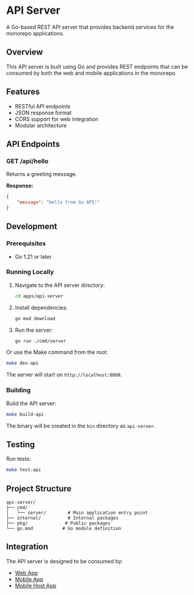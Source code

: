 # API Server

A Go-based REST API server that provides backend services for the monorepo applications.

## Overview

This API server is built using Go and provides REST endpoints that can be consumed by both the web and mobile applications in the monorepo.

## Features

- RESTful API endpoints
- JSON response format
- CORS support for web integration
- Modular architecture

## API Endpoints

### GET /api/hello

Returns a greeting message.

**Response:**
```json
{
    "message": "Hello from Go API!"
}
```

## Development

### Prerequisites

- Go 1.21 or later

### Running Locally

1. Navigate to the API server directory:
   ```bash
   cd apps/api-server
   ```

2. Install dependencies:
   ```bash
   go mod download
   ```

3. Run the server:
   ```bash
   go run ./cmd/server
   ```

Or use the Make command from the root:
```bash
make dev-api
```

The server will start on `http://localhost:8080`.

### Building

Build the API server:
```bash
make build-api
```

The binary will be created in the `bin` directory as `api-server`.

## Testing

Run tests:
```bash
make test-api
```

## Project Structure

```
api-server/
├── cmd/
│   └── server/        # Main application entry point
├── internal/          # Internal packages
├── pkg/              # Public packages
└── go.mod           # Go module definition
```

## Integration

The API server is designed to be consumed by:
- [Web App](../web-app/README.md)
- [Mobile App](../mobile_app/README.md)
- [Mobile Host App](../mobile_host_app/README.md)
